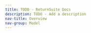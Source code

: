 ```yaml
---
title: TODO - ReturnSuite Docs
description: TODO - Add a description
nav-title: Overview
nav-group: Model
---
```

